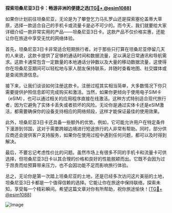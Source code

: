 **探索坦桑尼亚3日卡：畅游非洲的便捷之选[[TG💪+ @esim1088](https://t.me/s/esim1088)]**

如果你计划前往坦桑尼亚，无论是为了攀登乞力马扎罗山还是探索塞伦盖蒂大草原，选择一款适合自己的手机卡或流量卡是必不可少的。而今天，我们就要给大家详细介绍一款非常实用的产品——坦桑尼亚3日卡。这款产品不仅价格实惠，还能让你在旅途中享受无忧的网络体验。

首先，坦桑尼亚3日卡非常适合短期旅行者。对于那些只打算在坦桑尼亚停留几天的人来说，这款卡提供了足够的通话时间和数据流量，足以满足日常通讯和导航需求。这款卡通常包含一定数量的本地通话分钟数以及大量的移动数据流量，这使得你在坦桑尼亚期间可以轻松地与家人朋友保持联系，并随时查看地图、社交媒体或是查阅旅游信息。

接下来，让我们谈谈如何注册这款卡。注册过程其实相当简单，大多数情况下你只需要提供护照信息即可完成购买和激活。当然，如果你更倾向于使用电子SIM卡（eSIM），也可以通过相关的应用程序直接在线激活。这种方式特别适合现代旅行者，因为它避免了实体卡丢失或者损坏的风险。无论你是通过实体卡还是eSIM激活，都需要确保你的设备支持相应的网络频段，这样才能保证最佳的使用效果。

此外，坦桑尼亚3日卡还具备一些额外的优势。例如，它可能允许用户在特定条件下漫游到邻国，这对于需要跨越边境进行短途旅行的人非常有帮助。同时，部分供应商还会提供客户支持服务，如果你在使用过程中遇到任何问题，都可以及时得到解决。

最后，不要忘记考虑性价比的问题。虽然市场上有很多不同的手机卡和流量卡可供选择，但坦桑尼亚3日卡以其合理的价格和良好的性能脱颖而出。它既不会因为过于昂贵而给预算带来压力，也不会因功能不足而影响旅行体验。

总之，无论你是第一次踏上坦桑尼亚的土地，还是已经多次访问这片美丽的土地，坦桑尼亚3日卡都是一个值得信赖的选择。它能让你在旅途中保持联络，探索未知，享受每一个精彩瞬间。希望这篇文章对你有所帮助，祝你旅途愉快！[[TG💪+ @esim1088](https://t.me/s/esim1088)]

![Image](https://i.postimg.cc/4NQfJmqS/Snipaste-2025-05-13-00-14-12.png)
